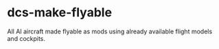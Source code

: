 # dcs-make-flyable
All AI aircraft made flyable as mods using already available flight models and cockpits.
